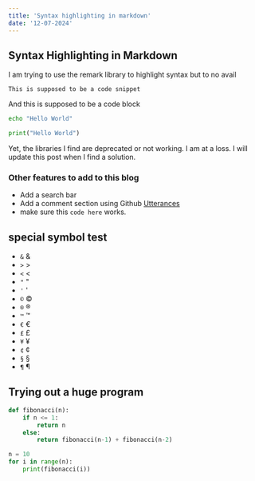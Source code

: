 ```yaml
---
title: 'Syntax highlighting in markdown'
date: '12-07-2024'
---
```


## Syntax Highlighting in Markdown

I am trying to use the remark library to highlight syntax but to no avail

<code>This is supposed to be a code snippet</code>

And this is supposed to be a code block

```bash
echo "Hello World"
```

```python
print("Hello World")
```

Yet, the libraries I find are deprecated or not working. I am at a loss.
I will update this post when I find a solution.

### Other features to add to this blog
- Add a search bar
- Add a comment section using Github [Utterances](https://github.com/utterance/utterances "Visit Utterances!")
- make sure this `code here` works.
## special symbol test
- `&` &amp;
- `>` &gt;
- `<` &lt;
- `"` &quot;
- `'` &apos;
- `©` &copy;
- `®` &reg;
- `™` &trade;
- `€` &euro;
- `£` &pound;
- `¥` &yen;
- `¢` &cent;
- `§` &sect;
- `¶` &para;

## Trying out a huge program

```python
def fibonacci(n):
    if n <= 1:
        return n
    else:
        return fibonacci(n-1) + fibonacci(n-2)

n = 10
for i in range(n):
    print(fibonacci(i))
```




